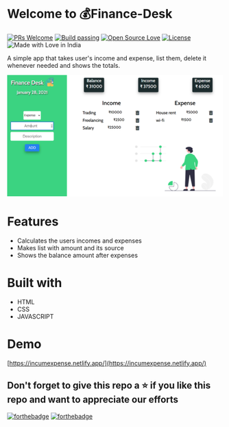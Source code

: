 # Welcome to 💰Finance-Desk
[![PRs Welcome](https://img.shields.io/badge/PRs-welcome-brightgreen.svg?style=flat-square)](https://incumexpense.netlify.app/)&nbsp;[![Build passing](https://img.shields.io/badge/Build-Passing-brightgreen.svg?style=flat-square)](https://incumexpense.netlify.app/)&nbsp;[![Open Source Love](https://badges.frapsoft.com/os/v1/open-source.svg?v=102)](https://incumexpense.netlify.app/)&nbsp;[![License](https://img.shields.io/badge/license-MIT-brightgreen)](https://incumexpense.netlify.app/)&nbsp;![Made with Love in India](https://madewithlove.org.in/badge.svg)

A simple app that takes user's income and expense, list them, delete it whenever needed and shows the totals.

![](https://github.com/webdevrachit/Finance-Desk/blob/main/imgs/readmeimg.png)
# Features
- Calculates the users incomes and expenses
- Makes list with amount and its source
- Shows the balance amount after expenses

# Built with
- HTML
- CSS
- JAVASCRIPT
# Demo
[https://incumexpense.netlify.app/](https://incumexpense.netlify.app/)


## Don't forget to give this repo a ⭐ if you like this repo and want to appreciate our efforts
 

[![forthebadge](https://forthebadge.com/images/badges/built-with-love.svg)](https://forthebadge.com)
[![forthebadge](https://forthebadge.com/images/badges/built-by-developers.svg)](https://forthebadge.com)
